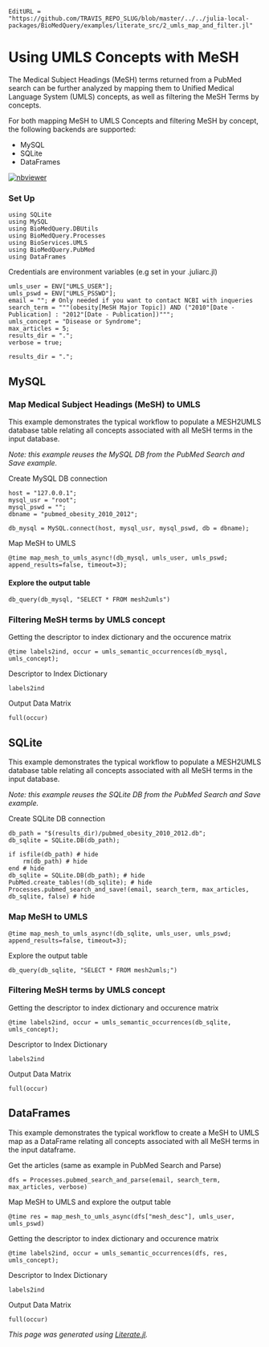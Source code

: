 ```@meta
EditURL = "https://github.com/TRAVIS_REPO_SLUG/blob/master/../../julia-local-packages/BioMedQuery/examples/literate_src/2_umls_map_and_filter.jl"
```

# Using UMLS Concepts with MeSH

The Medical Subject Headings (MeSH) terms returned from a PubMed search can be further analyzed
by mapping them to Unified Medical Language System (UMLS) concepts, as well as
filtering the MeSH Terms by concepts.

For both mapping MeSH to UMLS Concepts and filtering MeSH by concept, the following backends are supported:
* MySQL
* SQLite
* DataFrames

[![nbviewer](https://img.shields.io/badge/jupyter_notebook-nbviewer-orange.svg)](http://nbviewer.jupyter.org/github/bcbi/BioMedQuery.jl/tree/master/docs/src/notebooks/2_umls_map_and_filter.ipynb)

### Set Up

```@example 2_umls_map_and_filter
using SQLite
using MySQL
using BioMedQuery.DBUtils
using BioMedQuery.Processes
using BioServices.UMLS
using BioMedQuery.PubMed
using DataFrames
```

Credentials are environment variables (e.g set in your .juliarc.jl)

```@example 2_umls_map_and_filter
umls_user = ENV["UMLS_USER"];
umls_pswd = ENV["UMLS_PSSWD"];
email = ""; # Only needed if you want to contact NCBI with inqueries
search_term = """(obesity[MeSH Major Topic]) AND ("2010"[Date - Publication] : "2012"[Date - Publication])""";
umls_concept = "Disease or Syndrome";
max_articles = 5;
results_dir = ".";
verbose = true;

results_dir = ".";
```

## MySQL

### Map Medical Subject Headings (MeSH) to UMLS

This example demonstrates the typical workflow to populate a MESH2UMLS database
table relating all concepts associated with all MeSH terms in the input database.

*Note: this example reuses the MySQL DB from the PubMed Search and Save example.*

Create MySQL DB connection

```@example 2_umls_map_and_filter
host = "127.0.0.1";
mysql_usr = "root";
mysql_pswd = "";
dbname = "pubmed_obesity_2010_2012";

db_mysql = MySQL.connect(host, mysql_usr, mysql_pswd, db = dbname);
```

Map MeSH to UMLS

```@example 2_umls_map_and_filter
@time map_mesh_to_umls_async!(db_mysql, umls_user, umls_pswd; append_results=false, timeout=3);
```

#### Explore the output table

```@example 2_umls_map_and_filter
db_query(db_mysql, "SELECT * FROM mesh2umls")
```

### Filtering MeSH terms by UMLS concept

Getting the descriptor to index dictionary and the occurence matrix

```@example 2_umls_map_and_filter
@time labels2ind, occur = umls_semantic_occurrences(db_mysql, umls_concept);
```

Descriptor to Index Dictionary

```@example 2_umls_map_and_filter
labels2ind
```

Output Data Matrix

```@example 2_umls_map_and_filter
full(occur)
```

## SQLite

This example demonstrates the typical workflow to populate a MESH2UMLS database
table relating all concepts associated with all MeSH terms in the input database.

*Note: this example reuses the SQLite DB from the PubMed Search and Save example.*

Create SQLite DB connection

```@example 2_umls_map_and_filter
db_path = "$(results_dir)/pubmed_obesity_2010_2012.db";
db_sqlite = SQLite.DB(db_path);

if isfile(db_path) # hide
    rm(db_path) # hide
end # hide
db_sqlite = SQLite.DB(db_path); # hide
PubMed.create_tables!(db_sqlite); # hide
Processes.pubmed_search_and_save!(email, search_term, max_articles, db_sqlite, false) # hide
```

### Map MeSH to UMLS

```@example 2_umls_map_and_filter
@time map_mesh_to_umls_async!(db_sqlite, umls_user, umls_pswd; append_results=false, timeout=3);
```

Explore the output table

```@example 2_umls_map_and_filter
db_query(db_sqlite, "SELECT * FROM mesh2umls;")
```

### Filtering MeSH terms by UMLS concept

Getting the descriptor to index dictionary and occurence matrix

```@example 2_umls_map_and_filter
@time labels2ind, occur = umls_semantic_occurrences(db_sqlite, umls_concept);
```

Descriptor to Index Dictionary

```@example 2_umls_map_and_filter
labels2ind
```

Output Data Matrix

```@example 2_umls_map_and_filter
full(occur)
```

## DataFrames

This example demonstrates the typical workflow to create a MeSH to UMLS map as a DataFrame
relating all concepts associated with all MeSH terms in the input dataframe.

Get the articles (same as example in PubMed Search and Parse)

```@example 2_umls_map_and_filter
dfs = Processes.pubmed_search_and_parse(email, search_term, max_articles, verbose)
```

Map MeSH to UMLS and explore the output table

```@example 2_umls_map_and_filter
@time res = map_mesh_to_umls_async(dfs["mesh_desc"], umls_user, umls_pswd)
```

Getting the descriptor to index dictionary and occurence matrix

```@example 2_umls_map_and_filter
@time labels2ind, occur = umls_semantic_occurrences(dfs, res, umls_concept);
```

Descriptor to Index Dictionary

```@example 2_umls_map_and_filter
labels2ind
```

Output Data Matrix

```@example 2_umls_map_and_filter
full(occur)
```

*This page was generated using [Literate.jl](https://github.com/fredrikekre/Literate.jl).*

